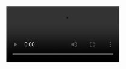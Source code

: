 <video src='https://github.com/Aryan-kamboj/hungry/blob/main/video.mp4' width=300/>
Backend is at -> https://github.com/Aryan-kamboj/hungryBe

To run this clone this repo and the backend into your local machine and run the following commands

for frontend ->

npm install

npm run android

for backend clone the backend repo -> https://github.com/Aryan-kamboj/hungryBe

run 

npm install 

npm run start

